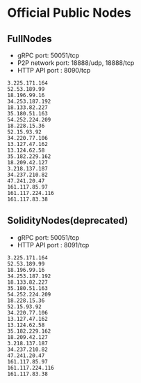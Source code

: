 # Official Public Nodes

## FullNodes

* gRPC port: 50051/tcp
* P2P network port: 18888/udp, 18888/tcp
* HTTP API port : 8090/tcp

```text
3.225.171.164
52.53.189.99
18.196.99.16
34.253.187.192
18.133.82.227
35.180.51.163
54.252.224.209
18.228.15.36
52.15.93.92
34.220.77.106
13.127.47.162
13.124.62.58
35.182.229.162
18.209.42.127
3.218.137.187
34.237.210.82
47.241.20.47
161.117.85.97
161.117.224.116
161.117.83.38
```

## SolidityNodes(deprecated)

* gRPC port: 50051/tcp
* HTTP API port : 8091/tcp

```text
3.225.171.164
52.53.189.99
18.196.99.16
34.253.187.192
18.133.82.227
35.180.51.163
54.252.224.209
18.228.15.36
52.15.93.92
34.220.77.106
13.127.47.162
13.124.62.58
35.182.229.162
18.209.42.127
3.218.137.187
34.237.210.82
47.241.20.47
161.117.85.97
161.117.224.116
161.117.83.38
```
